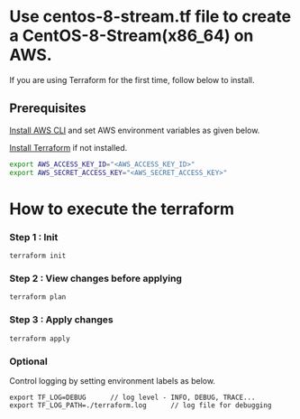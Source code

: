 # Use centos-8-stream.tf file to create a CentOS-8-Stream(x86_64) on AWS.

If you are using Terraform for the first time, follow below to install.

## Prerequisites

[Install AWS CLI](https://docs.aws.amazon.com/cli/latest/userguide/getting-started-install.html) and set AWS environment variables as given below.

[Install Terraform](https://developer.hashicorp.com/terraform/install) if not installed.

```bash
export AWS_ACCESS_KEY_ID="<AWS_ACCESS_KEY_ID>"
export AWS_SECRET_ACCESS_KEY="<AWS_SECRET_ACCESS_KEY>"
```

# How to execute the terraform

### Step 1 : Init

```
terraform init 
```

### Step 2 : View changes before applying

```
terraform plan
```

### Step 3 : Apply changes

```
terraform apply
```

### Optional

Control logging by setting environment labels as below.

```
export TF_LOG=DEBUG      // log level - INFO, DEBUG, TRACE...
export TF_LOG_PATH=./terraform.log      // log file for debugging
```
